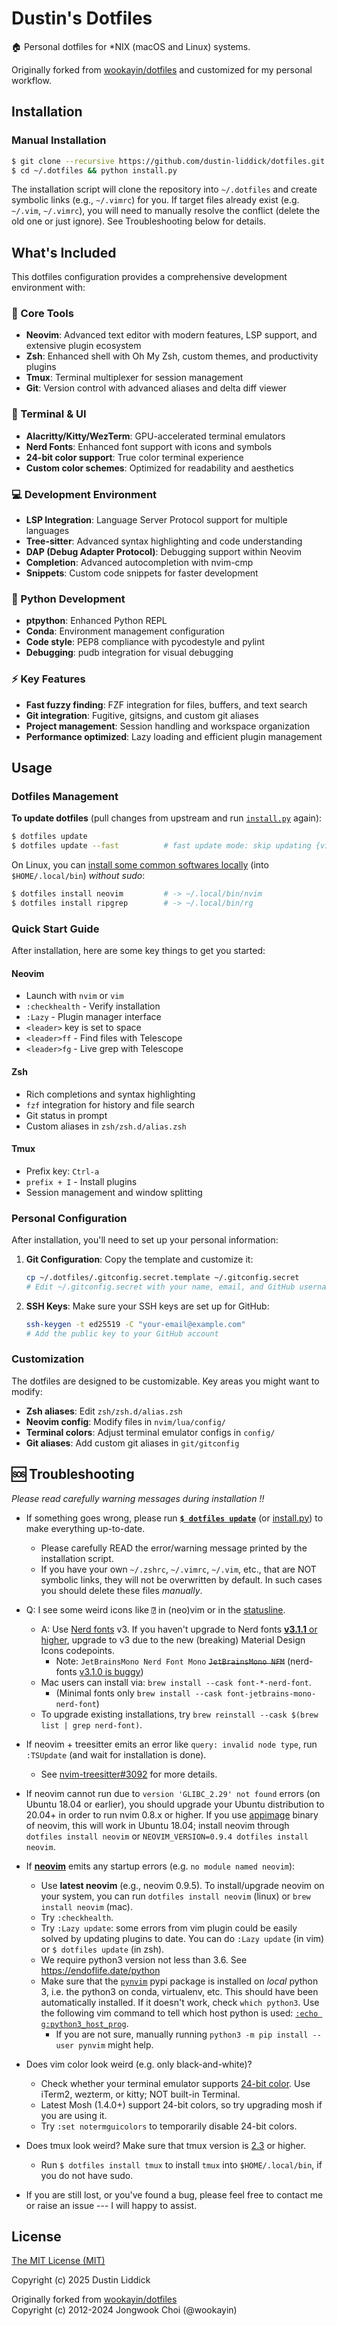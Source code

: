 # Dustin's Dotfiles

🏠 Personal dotfiles for \*NIX (macOS and Linux) systems.

Originally forked from [wookayin/dotfiles](https://github.com/wookayin/dotfiles) and customized for my personal workflow.

## Installation

### Manual Installation

```bash
$ git clone --recursive https://github.com/dustin-liddick/dotfiles.git ~/.dotfiles
$ cd ~/.dotfiles && python install.py
```


The installation script will clone the repository into `~/.dotfiles` and create symbolic links (e.g., `~/.vimrc`) for you.
If target files already exist (e.g. `~/.vim`, `~/.vimrc`), you will need to manually resolve the conflict (delete the old one or just ignore). See Troubleshooting below for details.

## What's Included

This dotfiles configuration provides a comprehensive development environment with:

### 🔧 Core Tools
- **Neovim**: Advanced text editor with modern features, LSP support, and extensive plugin ecosystem
- **Zsh**: Enhanced shell with Oh My Zsh, custom themes, and productivity plugins
- **Tmux**: Terminal multiplexer for session management
- **Git**: Version control with advanced aliases and delta diff viewer

### 🎨 Terminal & UI
- **Alacritty/Kitty/WezTerm**: GPU-accelerated terminal emulators
- **Nerd Fonts**: Enhanced font support with icons and symbols
- **24-bit color support**: True color terminal experience
- **Custom color schemes**: Optimized for readability and aesthetics

### 💻 Development Environment
- **LSP Integration**: Language Server Protocol support for multiple languages
- **Tree-sitter**: Advanced syntax highlighting and code understanding
- **DAP (Debug Adapter Protocol)**: Debugging support within Neovim
- **Completion**: Advanced autocompletion with nvim-cmp
- **Snippets**: Custom code snippets for faster development

### 🐍 Python Development
- **ptpython**: Enhanced Python REPL
- **Conda**: Environment management configuration
- **Code style**: PEP8 compliance with pycodestyle and pylint
- **Debugging**: pudb integration for visual debugging

### ⚡ Key Features
- **Fast fuzzy finding**: FZF integration for files, buffers, and text search
- **Git integration**: Fugitive, gitsigns, and custom git aliases
- **Project management**: Session handling and workspace organization
- **Performance optimized**: Lazy loading and efficient plugin management


## Usage

### Dotfiles Management

**To update dotfiles** (pull changes from upstream and run [`install.py`][install.py] again):

```bash
$ dotfiles update
$ dotfiles update --fast          # fast update mode: skip updating {vim,zsh} plugins
```

On Linux, you can [install some common softwares locally][linux-locals.sh] (into `$HOME/.local/bin`) *without sudo*:

```bash
$ dotfiles install neovim         # -> ~/.local/bin/nvim
$ dotfiles install ripgrep        # -> ~/.local/bin/rg
```

### Quick Start Guide

After installation, here are some key things to get you started:

#### Neovim
- Launch with `nvim` or `vim`
- `:checkhealth` - Verify installation
- `:Lazy` - Plugin manager interface
- `<leader>` key is set to space
- `<leader>ff` - Find files with Telescope
- `<leader>fg` - Live grep with Telescope

#### Zsh
- Rich completions and syntax highlighting
- `fzf` integration for history and file search
- Git status in prompt
- Custom aliases in `zsh/zsh.d/alias.zsh`

#### Tmux
- Prefix key: `Ctrl-a`
- `prefix + I` - Install plugins
- Session management and window splitting

### Personal Configuration

After installation, you'll need to set up your personal information:

1. **Git Configuration**: Copy the template and customize it:
   ```bash
   cp ~/.dotfiles/.gitconfig.secret.template ~/.gitconfig.secret
   # Edit ~/.gitconfig.secret with your name, email, and GitHub username
   ```

2. **SSH Keys**: Make sure your SSH keys are set up for GitHub:
   ```bash
   ssh-keygen -t ed25519 -C "your-email@example.com"
   # Add the public key to your GitHub account
   ```

### Customization

The dotfiles are designed to be customizable. Key areas you might want to modify:

- **Zsh aliases**: Edit `zsh/zsh.d/alias.zsh`
- **Neovim config**: Modify files in `nvim/lua/config/`
- **Terminal colors**: Adjust terminal emulator configs in `config/`
- **Git aliases**: Add custom git aliases in `git/gitconfig`


🆘 Troubleshooting
------------------

*Please read carefully warning messages during installation !!*

* If something goes wrong, please run **[`$ dotfiles update`][dotfiles-update]** (or [install.py]) to make everything up-to-date.
    * Please carefully READ the error/warning message printed by the installation script.
    * If you have your own `~/.zshrc`, `~/.vimrc`, `~/.vim`, etc., that are NOT symbolic links,
      they will not be overwritten by default.
      In such cases you should delete these files *manually*.

* Q: I see some weird icons like `⍰` in (neo)vim or in the [statusline](https://github.com/powerline/powerline#vim-statusline).
  - A: Use [Nerd fonts](https://github.com/ryanoasis/nerd-fonts) v3. If you haven't upgrade to Nerd fonts [**v3.1.1** or higher](https://github.com/ryanoasis/nerd-fonts/releases/tag/v3.1.1), upgrade to v3 due to the new (breaking) Material Design Icons codepoints.
    - Note: `JetBrainsMono Nerd Font Mono` ~~`JetBrainsMono NFM`~~ (nerd-fonts [v3.1.0 is buggy](https://github.com/ryanoasis/nerd-fonts/issues/1434))
  - Mac users can install via: `brew install --cask font-*-nerd-font`.
    - (Minimal fonts only `brew install --cask font-jetbrains-mono-nerd-font`)
  - To upgrade existing installations, try `brew reinstall --cask $(brew list | grep nerd-font)`.

* If neovim + treesitter emits an error like `query: invalid node type`, run `:TSUpdate` (and wait for installation is done).
  * See [nvim-treesitter#3092](https://github.com/nvim-treesitter/nvim-treesitter/issues/3092) for more details.

* If neovim cannot run due to `version 'GLIBC_2.29' not found` errors (on Ubuntu 18.04 or earlier),
  you should upgrade your Ubuntu distribution to 20.04+ in order to run nvim 0.8.x or higher.
  If you use [appimage](https://github.com/neovim/neovim/releases/tag/stable) binary of neovim,
  this will work in Ubuntu 18.04; install neovim through `dotfiles install neovim` or `NEOVIM_VERSION=0.9.4 dotfiles install neovim`.

* If [**neovim**][neovim] emits any startup errors (e.g. `no module named neovim`):
    * Use **latest neovim** (e.g., neovim 0.9.5).
      To install/upgrade neovim on your system, you can run `dotfiles install neovim` (linux) or `brew install neovim` (mac).
    * Try `:checkhealth`.
    * Try `:Lazy update`: some errors from vim plugin could be easily solved by updating plugins to date.
      You can do `:Lazy update` (in vim) or `$ dotfiles update` (in zsh).
    * We require python3 version not less than 3.6. See https://endoflife.date/python
    * Make sure that the [`pynvim`](https://pypi.python.org/pypi/pynvim/) pypi package is installed on *local* python 3,
      i.e. the python3 on conda, virtualenv, etc.
      This should have been automatically installed.
      If it doesn't work, check `which python3`. Use the following vim command to tell which host python is used:
          [`:echo g:python3_host_prog`](https://github.com/wookayin/dotfiles/blob/master/nvim/init.vim).
      * If you are not sure, manually running `python3 -m pip install --user pynvim` might help.

* Does vim color look weird (e.g. only black-and-white)?
  * Check whether your terminal emulator supports [24-bit color](https://github.com/wookayin/dotfiles/pull/9). Use iTerm2, wezterm, or kitty; NOT built-in Terminal.
  * Latest Mosh (1.4.0+) support 24-bit colors, so try upgrading mosh if you are using it.
  * Try `:set notermguicolors` to temporarily disable 24-bit colors.
* Does tmux look weird? Make sure that tmux version is [2.3](etc/ubuntu-setup.sh) or higher.
    * Run `$ dotfiles install tmux` to install `tmux` into `$HOME/.local/bin`, if you do not have sudo.
* If you are still lost, or you've found a bug, please feel free to contact me or raise an issue ---
  I will happy to assist.


[neovim]: https://github.com/neovim/neovim
[dotfiles-update]: bin/dotfiles
[linux-locals.sh]: etc/linux-locals.sh
[install.py]: install.py


## License

[The MIT License (MIT)](LICENSE)

Copyright (c) 2025 Dustin Liddick

Originally forked from [wookayin/dotfiles](https://github.com/wookayin/dotfiles)  
Copyright (c) 2012-2024 Jongwook Choi (@wookayin)
